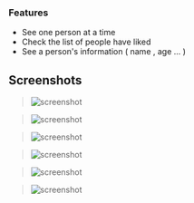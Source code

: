 ### Features

- See one person at a time
- Check the list of people have liked
- See a person's information ( name , age ... )

## Screenshots

> ![screenshot](./screenshots/demo.gif)

> ![screenshot](./screenshots/1.PNG)

> ![screenshot](./screenshots/2.PNG)

> ![screenshot](./screenshots/3.PNG)

> ![screenshot](./screenshots/4.PNG)

> ![screenshot](./screenshots/5.PNG)
